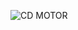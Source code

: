 ![CD MOTOR](https://user-images.githubusercontent.com/66948966/84771641-72b29f80-afe2-11ea-9a9a-5b151ec089c2.PNG)
